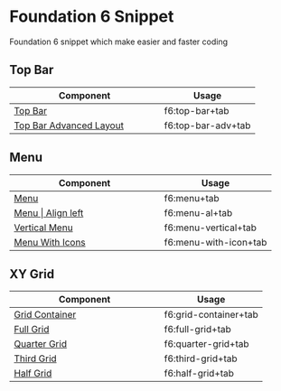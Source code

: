 # Foundation 6 Snippet
Foundation 6 snippet which make easier and faster coding

<h2>Top Bar</h2>
<table> 
  <thead>
    <tr>
      <th width="250">Component</th>
      <th>Usage</th>
    </tr>
  </thead>
  <tbody>
    <tr>
      <td><a href="http://foundation.zurb.com/sites/docs/top-bar.html" target="_blank">Top Bar</a></td>
      <td>f6:top-bar+tab</td>
    </tr>
    <tr>
      <td><a href="http://foundation.zurb.com/sites/docs/top-bar.html#advanced-layout" target="_blank">Top Bar Advanced Layout</a></td>
      <td>f6:top-bar-adv+tab</td>
    </tr>
  </tbody>
</table>
<h2>Menu</h2>
<table> 
  <thead>
    <tr>
      <th width="250">Component</th>
      <th>Usage</th>
    </tr>
  </thead>
  <tbody>
    <tr>
      <td><a href="http://foundation.zurb.com/sites/docs/menu.html" target="_blank">Menu</a></td>
      <td>f6:menu+tab</td>
    </tr>
    <tr>
      <td><a href="http://foundation.zurb.com/sites/docs/menu.html" target="_blank">Menu | Align left</a></td>
      <td>f6:menu-al+tab</td>
    </tr>
    <tr>
      <td><a href="http://foundation.zurb.com/sites/docs/top-bar.html#vertical-menu" target="_blank">Vertical Menu</a></td>
      <td>f6:menu-vertical+tab</td>
    </tr>
    <tr>
      <td><a href="http://foundation.zurb.com/sites/docs/top-bar.html#vertical-menu" target="_blank">Menu With Icons</a></td>
      <td>f6:menu-with-icon+tab</td>
    </tr>
  </tbody>
</table>
<h2>XY Grid</h2>
<table> 
  <thead>
    <tr>
      <th width="250">Component</th>
      <th>Usage</th>
    </tr>
  </thead>
  <tbody>
    <tr>
      <td><a href="http://foundation.zurb.com/sites/docs/xy-grid.html" target="_blank">Grid Container</a></td>
      <td>f6:grid-container+tab</td>
    </tr>
    <tr>
      <td><a href="http://foundation.zurb.com/sites/docs/xy-grid.html"" target="_blank">Full Grid</a></td>
      <td>f6:full-grid+tab</td>
    </tr>
    <tr>
      <td><a href="http://foundation.zurb.com/sites/docs/xy-grid.html"" target="_blank">Quarter Grid</a></td>
      <td>f6:quarter-grid+tab</td>
    </tr>
    <tr>
      <td><a href="http://foundation.zurb.com/sites/docs/xy-grid.html"" target="_blank">Third Grid</a></td>
      <td>f6:third-grid+tab</td>
    </tr>
    <tr>
      <td><a href="http://foundation.zurb.com/sites/docs/xy-grid.html"" target="_blank">Half Grid</a></td>
      <td>f6:half-grid+tab</td>
    </tr>    
  </tbody>
</table>
